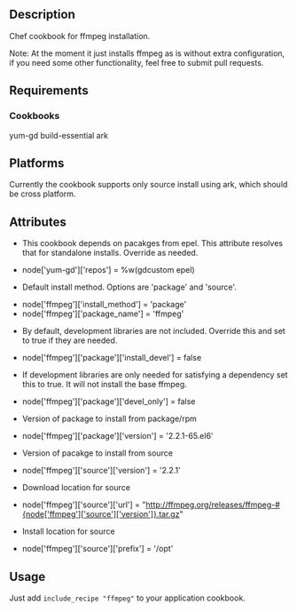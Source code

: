 Description
------------

Chef cookbook for ffmpeg installation.

Note: At the moment it just installs ffmpeg as is without extra configuration,
if you need some other functionality, feel free to submit pull requests.

Requirements
------------

### Cookbooks

yum-gd
build-essential
ark

Platforms
------------

Currently the cookbook supports only source install using ark,
which should be cross platform.

Attributes
------------
- This cookbook depends on pacakges from epel.  This attribute resolves that for standalone installs. Override as needed.
* node['yum-gd']['repos'] = %w(gdcustom epel)
- Default install method.  Options are 'package' and 'source'.
* node['ffmpeg']['install_method'] = 'package'
* node['ffmpeg']['package_name'] = 'ffmpeg'
- By default, development libraries are not included.  Override this and set to true if they are needed.
* node['ffmpeg']['package']['install_devel'] = false
- If development libraries are only needed for satisfying a dependency set this to true.  It will not install the base ffmpeg.
* node['ffmpeg']['package']['devel_only'] = false
- Version of package to install from package/rpm
* node['ffmpeg']['package']['version'] = '2.2.1-65.el6'
- Version of pacakge to install from source
* node['ffmpeg']['source']['version'] = '2.2.1'
- Download location for source
* node['ffmpeg']['source']['url'] = "http://ffmpeg.org/releases/ffmpeg-#{node['ffmpeg']['source']['version']}.tar.gz"
- Install location for source
* node['ffmpeg']['source']['prefix'] = '/opt'

Usage
------------

Just add `include_recipe "ffmpeg"` to your application cookbook.
